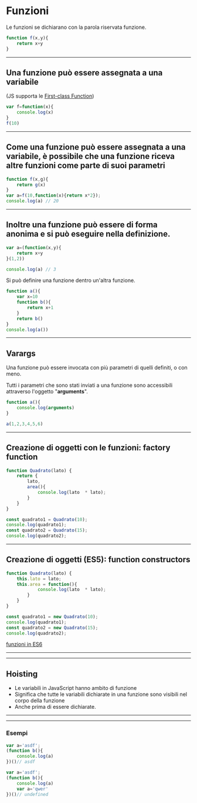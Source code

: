# Funzioni

Le funzioni se dichiarano con la parola riservata funzione.

```javascript
function f(x,y){
    return x+y
}
```


---
## Una funzione può essere assegnata a una variabile
(JS supporta le [First-class Function](https://wiki.developer.mozilla.org/it/docs/Glossary/First-class_Function))

```javascript
var f=function(x){
    console.log(x)
}
f(10)
```


---
## Come una funzione può essere assegnata a una variabile, è possibile che una funzione riceva altre funzioni come parte di suoi parametri

```javascript
function f(x,g){
    return g(x)
}
var a=f(10,function(x){return x*2});
console.log(a) // 20
```


---
## Inoltre una funzione può essere di forma anonima e si può eseguire nella definizione.

```javascript
var a=(function(x,y){
    return x+y
}(1,2))

console.log(a) // 3
```

Si può definire una funzione dentro un'altra funzione.

```javascript
function a(){
    var x=10
    function b(){
        return x+1
    }
    return b()
}
console.log(a())
```


---
## Varargs

Una funzione può essere invocata con più parametri di quelli definiti, o con meno.

Tutti i parametri che sono stati inviati a una funzione sono accessibili attraverso l'oggetto "**arguments**".

```javascript
function a(){
    console.log(arguments)
}

a(1,2,3,4,5,6)
```



---
## Creazione di oggetti con le funzioni: factory function

```javascript
function Quadrato(lato) {
    return {
        lato,
        area(){
            console.log(lato  * lato);
        }
    }
}

const quadrato1 = Quadrato(10);
console.log(quadrato1);
const quadrato2 = Quadrato(15);
console.log(quadrato2);

```


---
## Creazione di oggetti (ES5): function constructors

```javascript
function Quadrato(lato) {
    this.lato = lato;
    this.area = function(){
            console.log(lato  * lato);
        }
    }
}

const quadrato1 = new Quadrato(10);
console.log(quadrato1);
const quadrato2 = new Quadrato(15);
console.log(quadrato2);

```

[funzioni in ES6](./L3_ES6_11_ArrowFunctions.md)

---


---
## Hoisting

* Le variabili in JavaScript hanno ambito di funzione
* Significa che tutte le variabili dichiarate in una funzione sono visibili nel corpo della funzione
* Anche prima di essere dichiarate.

---


---
### Esempi

```javascript
var a='asdf';
(function b(){
    console.log(a)
})()// asdf
```
```javascript
var a='asdf';
(function b(){
    console.log(a)
    var a='qwer'
})()// undefined
```